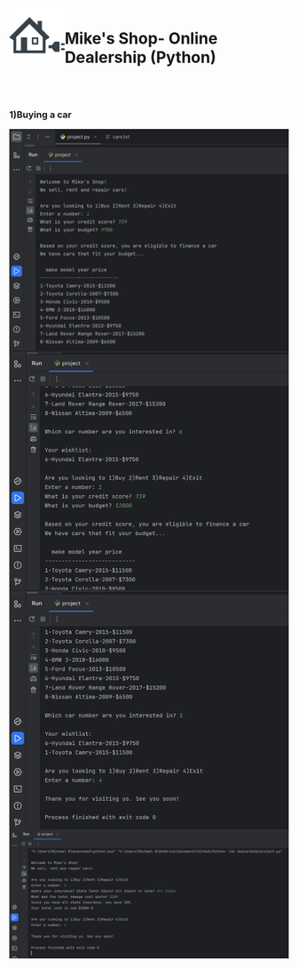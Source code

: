 <img align="left" alt="Python | logo" width="100px" src="https://github.com/Michael9905/Flat-mates-Bill/blob/main/Images/house.png?raw=true" />

<h1>Mike's Shop- Online Dealership (Python) </h1><br><br>

<p><h3>1)Buying a car</h3>
  <img align="left" alt="Python | logo" width="600px" src="https://github.com/Michael9905/Python-Car-Dealership/blob/main/Documentation/mike_shop.png?raw=true"/>
  <img align="left" alt="Python | logo" width="600px" src="https://github.com/Michael9905/Python-Car-Dealership/blob/main/Documentation/mike_shop2.png?raw=true"/>
  <img align="left" alt="Python | logo" width="600px" src="https://github.com/Michael9905/Python-Car-Dealership/blob/main/Documentation/mike_shop3.png?raw=true"/>
  <img align="left" alt="Python | logo" width="600px" src="https://github.com/Michael9905/Python-Car-Dealership/blob/main/Documentation/mike_shop4.png?raw=true"/>
</p>
